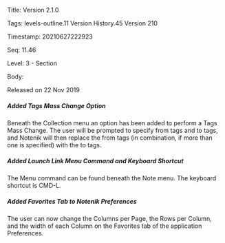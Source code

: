 Title:  Version 2.1.0

Tags:   levels-outline.11 Version History.45 Version 210

Timestamp: 20210627222923

Seq:    11.46

Level:  3 - Section

Body: 

Released on 22 Nov 2019
 
##### Added Tags Mass Change Option

Beneath the Collection menu an option has been added to perform a Tags Mass Change. The user will be prompted to specify from tags and to tags, and Notenik will then replace the from tags (in combination, if more than one is specified) with the to tags. 

 
##### Added Launch Link Menu Command and Keyboard Shortcut

The Menu command can be found beneath the Note menu. The keyboard shortcut is CMD-L. 

 
##### Added Favorites Tab to Notenik Preferences

The user can now change the Columns per Page, the Rows per Column, and the width of each Column on the Favorites tab of the application Preferences.
